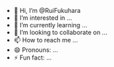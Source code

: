 - 👋 Hi, I’m @RuiFukuhara
- 👀 I’m interested in ...
- 🌱 I’m currently learning ...
- 💞️ I’m looking to collaborate on ...
- 📫 How to reach me ...
- 😄 Pronouns: ...
- ⚡ Fun fact: ...

<!---
RuiFukuhara/RuiFukuhara is a ✨ special ✨ repository because its `README.md` (this file) appears on your GitHub profile.
You can click the Preview link to take a look at your changes.
--->
